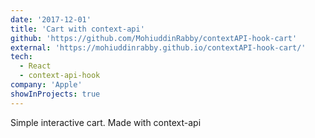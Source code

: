 ```yaml
---
date: '2017-12-01'
title: 'Cart with context-api'
github: 'https://github.com/MohiuddinRabby/contextAPI-hook-cart'
external: 'https://mohiuddinrabby.github.io/contextAPI-hook-cart/'
tech:
  - React
  - context-api-hook
company: 'Apple'
showInProjects: true
---
```


Simple interactive cart. Made with context-api
